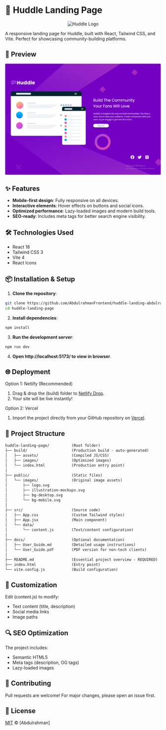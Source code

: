 # 🚀 Huddle Landing Page

<div align="center">
  <img src="./images/logo.svg" alt="Huddle Logo" width="200">
</div>

A responsive landing page for Huddle, built with React, Tailwind CSS, and Vite. Perfect for showcasing community-building platforms.

## 📸 Preview
![preview.png](preview.png)

## ✨ Features

- **Mobile-first design**: Fully responsive on all devices.
- **Interactive elements**: Hover effects on buttons and social icons.
- **Optimized performance**: Lazy-loaded images and modern build tools.
- **SEO-ready**: Includes meta tags for better search engine visibility.

## 🛠️ Technologies Used

- React 18
- Tailwind CSS 3
- Vite 4
- React Icons

## 📦 Installation & Setup
1. **Clone the repository**:
```bash
git clone https://github.com/AbdulrahmanFrontend/huddle-landing-abdulrahman
cd huddle-landing-page
```
2. **Install dependencies**:
```bash
npm install
```
3. **Run the development server**:
```bash
npm run dev
```
4. **Open http://localhost:5173/ to view in browser**.

## 🌐 Deployment
Option 1: Netlify (Recommended)
1. Drag & drop the (build) folder to [Netlify Drop](https://app.netlify.com/drop).
2. Your site will be live instantly!

Option 2: Vercel
1. Import the project directly from your GitHub repository on [Vercel](https://vercel.com/new).

## 📂 Project Structure
```text
huddle-landing-page/          (Root folder)
├── build/                    (Production build - auto-generated)
│   ├── assets/               (Compiled JS/CSS)
│   ├── images/               (Optimized images)
│   └── index.html            (Production entry point)
│
├── public/                   (Static files)
│   └── images/               (Original image assets)
│       ├── logo.svg
│       ├── illustration-mockups.svg
│       ├── bg-desktop.svg
│       └── bg-mobile.svg
│
├── src/                      (Source code)
│   ├── App.css               (Custom Tailwind styles)
│   ├── App.jsx               (Main component)
│   └── data/
│       └── content.js        (Text/content configuration)
│
├── docs/                     (Optional documentation)
│   ├── User_Guide.md         (Detailed usage instructions)
│   └── User_Guide.pdf        (PDF version for non-tech clients)
│
├── README.md                 (Essential project overview - REQUIRED)
├── index.html                (Entry point)
└── vite.config.js            (Build configuration)
```

## 🎨 Customization
Edit (content.js) to modify:
- Text content (title, description)
- Social media links
- Image paths

## 🔍 SEO Optimization
The project includes:
- Semantic HTML5
- Meta tags (description, OG tags)
- Lazy-loaded images

## 🤝 Contributing
Pull requests are welcome! For major changes, please open an issue first.

## 📄 License
[MIT](LICENSE) © [Abdulrahman]